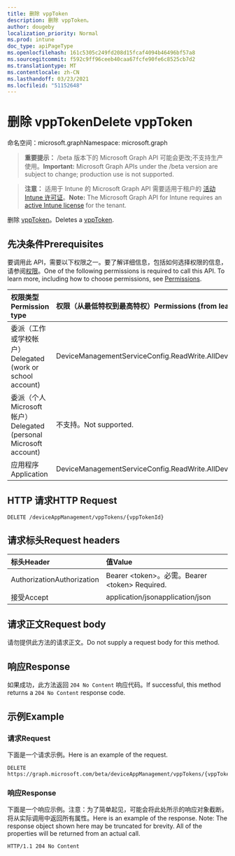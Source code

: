 ```yaml
---
title: 删除 vppToken
description: 删除 vppToken。
author: dougeby
localization_priority: Normal
ms.prod: intune
doc_type: apiPageType
ms.openlocfilehash: 161c5305c249fd208d15fcaf4094b46496bf57a8
ms.sourcegitcommit: f592c9ff96ceeb40caa67fcfe90fe6c8525cb7d2
ms.translationtype: MT
ms.contentlocale: zh-CN
ms.lasthandoff: 03/23/2021
ms.locfileid: "51152648"
---
```

# <a name="delete-vpptoken"></a><span data-ttu-id="a8bc2-103">删除 vppToken</span><span class="sxs-lookup"><span data-stu-id="a8bc2-103">Delete vppToken</span></span>

<span data-ttu-id="a8bc2-104">命名空间：microsoft.graph</span><span class="sxs-lookup"><span data-stu-id="a8bc2-104">Namespace: microsoft.graph</span></span>

> <span data-ttu-id="a8bc2-105">**重要提示：** /beta 版本下的 Microsoft Graph API 可能会更改;不支持生产使用。</span><span class="sxs-lookup"><span data-stu-id="a8bc2-105">**Important:** Microsoft Graph APIs under the /beta version are subject to change; production use is not supported.</span></span>

> <span data-ttu-id="a8bc2-106">**注意：** 适用于 Intune 的 Microsoft Graph API 需要适用于租户的 [活动 Intune 许可证](https://go.microsoft.com/fwlink/?linkid=839381)。</span><span class="sxs-lookup"><span data-stu-id="a8bc2-106">**Note:** The Microsoft Graph API for Intune requires an [active Intune license](https://go.microsoft.com/fwlink/?linkid=839381) for the tenant.</span></span>

<span data-ttu-id="a8bc2-107">删除 [vppToken](../resources/intune-onboarding-vpptoken.md)。</span><span class="sxs-lookup"><span data-stu-id="a8bc2-107">Deletes a [vppToken](../resources/intune-onboarding-vpptoken.md).</span></span>

## <a name="prerequisites"></a><span data-ttu-id="a8bc2-108">先决条件</span><span class="sxs-lookup"><span data-stu-id="a8bc2-108">Prerequisites</span></span>
<span data-ttu-id="a8bc2-p101">要调用此 API，需要以下权限之一。要了解详细信息，包括如何选择权限的信息，请参阅[权限](/graph/permissions-reference)。</span><span class="sxs-lookup"><span data-stu-id="a8bc2-p101">One of the following permissions is required to call this API. To learn more, including how to choose permissions, see [Permissions](/graph/permissions-reference).</span></span>

|<span data-ttu-id="a8bc2-111">权限类型</span><span class="sxs-lookup"><span data-stu-id="a8bc2-111">Permission type</span></span>|<span data-ttu-id="a8bc2-112">权限（从最低特权到最高特权）</span><span class="sxs-lookup"><span data-stu-id="a8bc2-112">Permissions (from least to most privileged)</span></span>|
|:---|:---|
|<span data-ttu-id="a8bc2-113">委派（工作或学校帐户）</span><span class="sxs-lookup"><span data-stu-id="a8bc2-113">Delegated (work or school account)</span></span>|<span data-ttu-id="a8bc2-114">DeviceManagementServiceConfig.ReadWrite.All</span><span class="sxs-lookup"><span data-stu-id="a8bc2-114">DeviceManagementServiceConfig.ReadWrite.All</span></span>|
|<span data-ttu-id="a8bc2-115">委派（个人 Microsoft 帐户）</span><span class="sxs-lookup"><span data-stu-id="a8bc2-115">Delegated (personal Microsoft account)</span></span>|<span data-ttu-id="a8bc2-116">不支持。</span><span class="sxs-lookup"><span data-stu-id="a8bc2-116">Not supported.</span></span>|
|<span data-ttu-id="a8bc2-117">应用程序</span><span class="sxs-lookup"><span data-stu-id="a8bc2-117">Application</span></span>|<span data-ttu-id="a8bc2-118">DeviceManagementServiceConfig.ReadWrite.All</span><span class="sxs-lookup"><span data-stu-id="a8bc2-118">DeviceManagementServiceConfig.ReadWrite.All</span></span>|

## <a name="http-request"></a><span data-ttu-id="a8bc2-119">HTTP 请求</span><span class="sxs-lookup"><span data-stu-id="a8bc2-119">HTTP Request</span></span>
<!-- {
  "blockType": "ignored"
}
-->
``` http
DELETE /deviceAppManagement/vppTokens/{vppTokenId}
```

## <a name="request-headers"></a><span data-ttu-id="a8bc2-120">请求标头</span><span class="sxs-lookup"><span data-stu-id="a8bc2-120">Request headers</span></span>
|<span data-ttu-id="a8bc2-121">标头</span><span class="sxs-lookup"><span data-stu-id="a8bc2-121">Header</span></span>|<span data-ttu-id="a8bc2-122">值</span><span class="sxs-lookup"><span data-stu-id="a8bc2-122">Value</span></span>|
|:---|:---|
|<span data-ttu-id="a8bc2-123">Authorization</span><span class="sxs-lookup"><span data-stu-id="a8bc2-123">Authorization</span></span>|<span data-ttu-id="a8bc2-124">Bearer &lt;token&gt;。必需。</span><span class="sxs-lookup"><span data-stu-id="a8bc2-124">Bearer &lt;token&gt; Required.</span></span>|
|<span data-ttu-id="a8bc2-125">接受</span><span class="sxs-lookup"><span data-stu-id="a8bc2-125">Accept</span></span>|<span data-ttu-id="a8bc2-126">application/json</span><span class="sxs-lookup"><span data-stu-id="a8bc2-126">application/json</span></span>|

## <a name="request-body"></a><span data-ttu-id="a8bc2-127">请求正文</span><span class="sxs-lookup"><span data-stu-id="a8bc2-127">Request body</span></span>
<span data-ttu-id="a8bc2-128">请勿提供此方法的请求正文。</span><span class="sxs-lookup"><span data-stu-id="a8bc2-128">Do not supply a request body for this method.</span></span>

## <a name="response"></a><span data-ttu-id="a8bc2-129">响应</span><span class="sxs-lookup"><span data-stu-id="a8bc2-129">Response</span></span>
<span data-ttu-id="a8bc2-130">如果成功，此方法返回 `204 No Content` 响应代码。</span><span class="sxs-lookup"><span data-stu-id="a8bc2-130">If successful, this method returns a `204 No Content` response code.</span></span>

## <a name="example"></a><span data-ttu-id="a8bc2-131">示例</span><span class="sxs-lookup"><span data-stu-id="a8bc2-131">Example</span></span>

### <a name="request"></a><span data-ttu-id="a8bc2-132">请求</span><span class="sxs-lookup"><span data-stu-id="a8bc2-132">Request</span></span>
<span data-ttu-id="a8bc2-133">下面是一个请求示例。</span><span class="sxs-lookup"><span data-stu-id="a8bc2-133">Here is an example of the request.</span></span>
``` http
DELETE https://graph.microsoft.com/beta/deviceAppManagement/vppTokens/{vppTokenId}
```

### <a name="response"></a><span data-ttu-id="a8bc2-134">响应</span><span class="sxs-lookup"><span data-stu-id="a8bc2-134">Response</span></span>
<span data-ttu-id="a8bc2-p102">下面是一个响应示例。注意：为了简单起见，可能会将此处所示的响应对象截断。将从实际调用中返回所有属性。</span><span class="sxs-lookup"><span data-stu-id="a8bc2-p102">Here is an example of the response. Note: The response object shown here may be truncated for brevity. All of the properties will be returned from an actual call.</span></span>
``` http
HTTP/1.1 204 No Content
```




